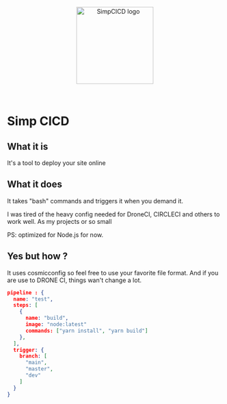 <p align="center">
  <a href="https://gitea.com/AreskaEntreprise/SimpCICD" target="_blank" rel="noopener noreferrer">
    <img width="180" src="https://gitea.com/AreskaEntreprise/SimpCICD/src/branch/master/public/images/simp_dark.png" alt="SimpCICD logo">
  </a>
</p>
<br/>

# Simp CICD

## What it is

It's a tool to deploy your site online

## What it does

It takes "bash" commands and triggers it when you demand it.

I was tired of the heavy config needed for DroneCI, CIRCLECI and others to work well.
As my projects or so small

PS: optimized for Node.js for now.

## Yes but how ?

It uses cosmicconfig so feel free to use your favorite file format.
And if you are use to DRONE CI, things wan't change a lot.

```json
pipeline : {
  name: "test",
  steps: [
    {
      name: "build",
      image: "node:latest"
      commands: ["yarn install", "yarn build"]
    },
  ],
  trigger: {
    branch: [
      "main",
      "master",
      "dev"
    ]
  }
}
```

